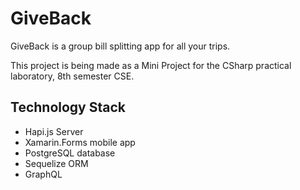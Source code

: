 # GiveBack

GiveBack is a group bill splitting app for all your trips. 

This project is being made as a Mini Project for the CSharp practical laboratory, 8th semester CSE.

## Technology Stack

- Hapi.js Server
- Xamarin.Forms mobile app
- PostgreSQL database
- Sequelize ORM
- GraphQL